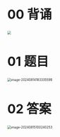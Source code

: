 # 00 背诵

<img src="https://cvp.oss-cn-shanghai.aliyuncs.com/202408150846201.png" style="zoom:50%;" />



# 01 题目

<img src="https://cvp.oss-cn-shanghai.aliyuncs.com/202408141833683.png" alt="image-20240814183335599" style="zoom:50%;" />



# 02 答案

<img src="https://cvp.oss-cn-shanghai.aliyuncs.com/202408151002577.png" alt="image-20240815100240253" style="zoom:50%;" />

